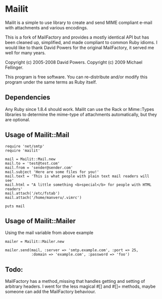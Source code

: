 # Mailit

Mailit is a simple to use library to create and send MIME compliant e-mail with
attachments and various encodings.

This is a fork of MailFactory and provides a mostly identical API but has been
cleaned up, simplified, and made compliant to common Ruby idioms. I would like
to thank David Powers for the original MailFactory, it served me well for many
years.

Copyright (c) 2005-2008 David Powers.
Copyright (c) 2009      Michael Fellinger.

This program is free software. You can re-distribute and/or modify this program
under the same terms as Ruby itself.


## Dependencies

Any Ruby since 1.8.4 should work.
Mailit can use the Rack or Mime::Types libraries to determine the mime-type of
attachments automatically, but they are optional.


## Usage of Mailit::Mail

    require 'net/smtp'
    require 'mailit'

    mail = Mailit::Mail.new
    mail.to = 'test@test.com'
    mail.from = 'sender@sender.com'
    mail.subject 'Here are some files for you!'
    mail.text = 'This is what people with plain text mail readers will see'
    mail.html = "A little something <b>special</b> for people with HTML readers'
    mail.attach('/etc/fstab')
    mail.attach('/home/manveru/.vimrc')

    puts mail


## Usage of Mailit::Mailer

Using the mail variable from above example

    mailer = Mailit::Mailer.new

    mailer.send(mail, :server => 'smtp.example.com', :port => 25,
                :domain => 'example.com', :password => 'foo')


## Todo:
  
MailFactory has a method_missing that handles getting and setting of arbitrary
headers.
I went for the less magical #[] and #[]= methods, maybe someone can add the
MailFactory behaviour.
